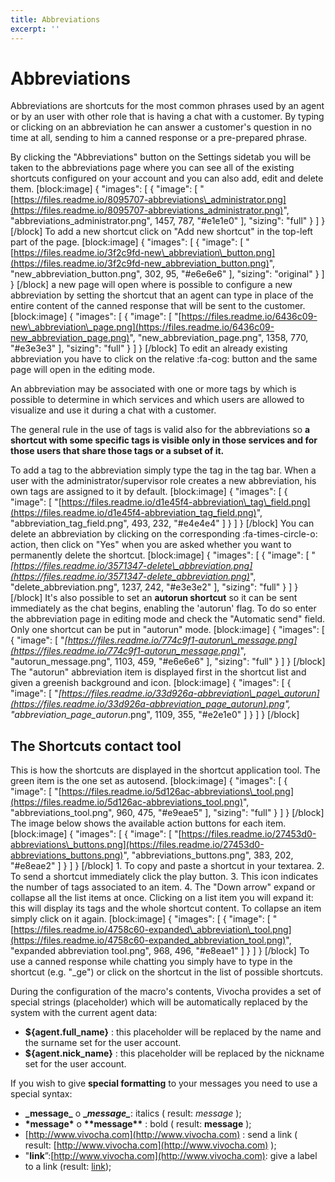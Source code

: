 ```yaml
---
title: Abbreviations
excerpt: ''
---
```


# Abbreviations

Abbreviations are shortcuts for the most common phrases used by an agent or by an user with other role that is having a chat with a customer. By typing or clicking on an abbreviation he can answer a customer's question in no time at all, sending to him a canned response or a pre-prepared phrase.

By clicking the "Abbreviations" button on the Settings sidetab you will be taken to the abbreviations page where you can see all of the existing shortcuts configured on your account and you can also add, edit and delete them. \[block:image\] { "images": \[ { "image": \[ "[https://files.readme.io/8095707-abbreviations\_administrator.png](https://files.readme.io/8095707-abbreviations_administrator.png)", "abbreviations\_administrator.png", 1457, 787, "\#e1e1e0" \], "sizing": "full" } \] } \[/block\] To add a new shortcut click on "Add new shortcut" in the top-left part of the page. \[block:image\] { "images": \[ { "image": \[ "[https://files.readme.io/3f2c9fd-new\_abbreviation\_button.png](https://files.readme.io/3f2c9fd-new_abbreviation_button.png)", "new\_abbreviation\_button.png", 302, 95, "\#e6e6e6" \], "sizing": "original" } \] } \[/block\] a new page will open where is possible to configure a new abbreviation by setting the shortcut that an agent can type in place of the entire content of the canned response that will be sent to the customer. \[block:image\] { "images": \[ { "image": \[ "[https://files.readme.io/6436c09-new\_abbreviation\_page.png](https://files.readme.io/6436c09-new_abbreviation_page.png)", "new\_abbreviation\_page.png", 1358, 770, "\#e3e3e3" \], "sizing": "full" } \] } \[/block\] To edit an already existing abbreviation you have to click on the relative :fa-cog: button and the same page will open in the editing mode.

An abbreviation may be associated with one or more tags by which is possible to determine in which services and which users are allowed to visualize and use it during a chat with a customer.

The general rule in the use of tags is valid also for the abbreviations so **a shortcut with some specific tags is visible only in those services and for those users that share those tags or a subset of it.**

To add a tag to the abbreviation simply type the tag in the tag bar. When a user with the administrator/supervisor role creates a new abbreviation, his own tags are assigned to it by default. \[block:image\] { "images": \[ { "image": \[ "[https://files.readme.io/d1e45f4-abbreviation\_tag\_field.png](https://files.readme.io/d1e45f4-abbreviation_tag_field.png)", "abbreviation_tag\_field.png", 493, 232, "\#e4e4e4" \] } \] } \[/block\] You can delete an abbreviation by clicking on the corresponding :fa-times-circle-o: action, then click on "Yes" when you are asked whether you want to permanently delete the shortcut. \[block:image\] { "images": \[ { "image": \[ "_[https://files.readme.io/3571347-delete\_abbreviation.png](https://files.readme.io/3571347-delete_abbreviation.png)_", "delete\_abbreviation.png", 1237, 242, "\#e3e3e2" \], "sizing": "full" } \] } \[/block\] It's also possible to set an **autorun shortcut** so it can be sent immediately as the chat begins, enabling the 'autorun' flag. To do so enter the abbreviation page in editing mode and check the "Automatic send" field. Only one shortcut can be put in "autorun" mode. \[block:image\] { "images": \[ { "image": \[ "_[https://files.readme.io/774c9f1-autorun\_message.png](https://files.readme.io/774c9f1-autorun_message.png)_", "autorun\_message.png", 1103, 459, "\#e6e6e6" \], "sizing": "full" } \] } \[/block\] The "autorun" abbreviation item is displayed first in the shortcut list and given a greenish background and icon. \[block:image\] { "images": \[ { "image": \[ "_[https://files.readme.io/33d926a-abbreviation\_page\_autorun](https://files.readme.io/33d926a-abbreviation_page_autorun).png", "abbreviation_page\_autorun_.png", 1109, 355, "\#e2e1e0" \] } \] } \[/block\]

## The Shortcuts contact tool

This is how the shortcuts are displayed in the shortcut application tool. The green item is the one set as autosend. \[block:image\] { "images": \[ { "image": \[ "[https://files.readme.io/5d126ac-abbreviations\_tool.png](https://files.readme.io/5d126ac-abbreviations_tool.png)", "abbreviations\_tool.png", 960, 475, "\#e9eae5" \], "sizing": "full" } \] } \[/block\] The image below shows the available action buttons for each item. \[block:image\] { "images": \[ { "image": \[ "[https://files.readme.io/27453d0-abbreviations\_buttons.png](https://files.readme.io/27453d0-abbreviations_buttons.png)", "abbreviations\_buttons.png", 383, 202, "\#e8eae2" \] } \] } \[/block\] 1. To copy and paste a shortcut in your textarea. 2. To send a shortcut immediately click the play button. 3. This icon indicates the number of tags associated to an item. 4. The "Down arrow" expand or collapse all the list items at once. Clicking on a list item you will expand it: this will display its tags and the whole shortcut content. To collapse an item simply click on it again. \[block:image\] { "images": \[ { "image": \[ "[https://files.readme.io/4758c60-expanded\_abbreviation\_tool.png](https://files.readme.io/4758c60-expanded_abbreviation_tool.png)", "expanded abbreviation tool.png", 968, 496, "\#e8eae1" \] } \] } \[/block\] To use a canned response while chatting you simply have to type in the shortcut \(e.g. "\_ge"\) or click on the shortcut in the list of possible shortcuts.

During the configuration of the macro's contents, Vivocha provides a set of special strings \(placeholder\) which will be automatically replaced by the system with the current agent data:

* **${agent.full\_name}** : this placeholder will be replaced by the name and the surname set for the user account.
* **${agent.nick\_name}** : this placeholder will be replaced by the nickname set for the user account.

If you wish to give **special formatting** to your messages you need to use a special syntax:

* **\_message\_** o **\_**_**message\_**_: italics \( result: _message_ \);
* **\*message\***  o **\*\*message\*\*** : bold \( result: **message** \);
* [http://www.vivocha.com](http://www.vivocha.com) : send a link  \( result: [http://www.vivocha.com](http://www.vivocha.com) \);
* "**link**”:[http://www.vivocha.com](http://www.vivocha.com): give a label to a link \(result: [link](http://www.vivocha.com)\);

